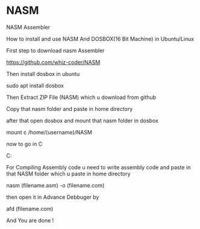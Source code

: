# NASM
NASM Assembler 


How to install and use NASM And DOSBOX(16 Bit Machine) in Ubuntu/Linux

First step to download nasm Assembler

https://github.com/whiz-coder/NASM



Then install dosbox in ubuntu 

sudo apt install dosbox 



Then Extract ZIP File (NASM) which u download from github

Copy that nasm folder and paste in home directory 

after that open dosbox and mount that nasm folder in dosbox 

mount c /home/(username)/NASM

now to go in C 

C:

For Compiling Assembly code u need to write assembly code and paste in that NASM folder which u paste in home directory


nasm (filename.asm) -o (filename.com)

then open it in Advance Debbuger by

afd (filename.com)

And You are done !
